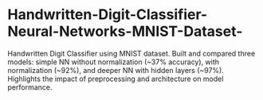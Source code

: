 # Handwritten-Digit-Classifier-Neural-Networks-MNIST-Dataset-
Handwritten Digit Classifier using MNIST dataset. Built and compared three models: simple NN without normalization (~37% accuracy), with normalization (~92%), and deeper NN with hidden layers (~97%). Highlights the impact of preprocessing and architecture on model performance.
